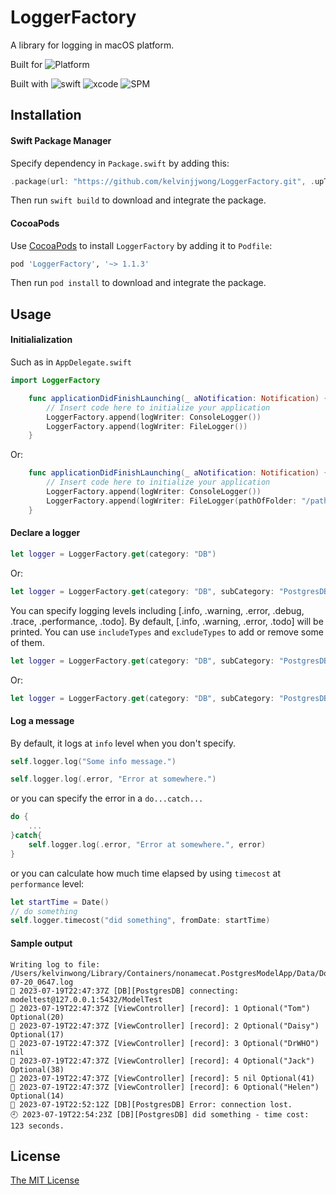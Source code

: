 # LoggerFactory

A library for logging in macOS platform.

Built for  ![Platform](https://img.shields.io/badge/platforms-macOS%2010.15%20+-ff7711.svg)

Built with ![swift](https://img.shields.io/badge/Swift-5-blue) ![xcode](https://img.shields.io/badge/Xcode-14.3-blue) ![SPM](https://img.shields.io/badge/SPM-ff7711)


## Installation

#### Swift Package Manager

Specify dependency in `Package.swift` by adding this:

```swift
.package(url: "https://github.com/kelvinjjwong/LoggerFactory.git", .upToNextMajor(from: "1.1.3"))
```

Then run `swift build` to download and integrate the package.

#### CocoaPods

Use [CocoaPods](http://cocoapods.org/) to install `LoggerFactory` by adding it to `Podfile`:

```ruby
pod 'LoggerFactory', '~> 1.1.3'
```

Then run `pod install` to download and integrate the package.

## Usage

#### Initialialization

Such as in `AppDelegate.swift`

```swift
import LoggerFactory
```

```swift
    func applicationDidFinishLaunching(_ aNotification: Notification) {
        // Insert code here to initialize your application
        LoggerFactory.append(logWriter: ConsoleLogger())
        LoggerFactory.append(logWriter: FileLogger())
    }
```

Or:

```swift
    func applicationDidFinishLaunching(_ aNotification: Notification) {
        // Insert code here to initialize your application
        LoggerFactory.append(logWriter: ConsoleLogger())
        LoggerFactory.append(logWriter: FileLogger(pathOfFolder: "/path/to/folder/of/log/files"))
    }
```

#### Declare a logger


```swift
let logger = LoggerFactory.get(category: "DB")
```

Or:

```swift
let logger = LoggerFactory.get(category: "DB", subCategory: "PostgresDB")
```

You can specify logging levels including [.info, .warning, .error, .debug, .trace, .performance, .todo].
By default, [.info, .warning, .error, .todo] will be printed. You can use `includeTypes` and `excludeTypes` to add or remove some of them.

```swift
let logger = LoggerFactory.get(category: "DB", subCategory: "PostgresDB", includeTypes: [.performance, .debug, .trace])
```

Or:

```swift
let logger = LoggerFactory.get(category: "DB", subCategory: "PostgresDB", excludeTypes: [.todo, .warning])
```

#### Log a message

By default, it logs at `info` level when you don't specify.

```swift
self.logger.log("Some info message.")
```

```swift
self.logger.log(.error, "Error at somewhere.")
```

or you can specify the error in a `do...catch...` 

```swift
do {
	...
}catch{
	self.logger.log(.error, "Error at somewhere.", error)
}
```

or you can calculate how much time elapsed by using `timecost` at `performance` level:

```swift
let startTime = Date()
// do something
self.logger.timecost("did something", fromDate: startTime)
```

#### Sample output

```
Writing log to file: /Users/kelvinwong/Library/Containers/nonamecat.PostgresModelApp/Data/Documents/log/2023-07-20_0647.log
📗 2023-07-19T22:47:37Z [DB][PostgresDB] connecting: modeltest@127.0.0.1:5432/ModelTest
📗 2023-07-19T22:47:37Z [ViewController] [record]: 1 Optional("Tom") Optional(20)
📗 2023-07-19T22:47:37Z [ViewController] [record]: 2 Optional("Daisy") Optional(17)
📗 2023-07-19T22:47:37Z [ViewController] [record]: 3 Optional("DrWHO") nil
📗 2023-07-19T22:47:37Z [ViewController] [record]: 4 Optional("Jack") Optional(38)
📗 2023-07-19T22:47:37Z [ViewController] [record]: 5 nil Optional(41)
📗 2023-07-19T22:47:37Z [ViewController] [record]: 6 Optional("Helen") Optional(14)
📕 2023-07-19T22:52:12Z [DB][PostgresDB] Error: connection lost.
🕘 2023-07-19T22:54:23Z [DB][PostgresDB] did something - time cost: 123 seconds.
```


## License

[The MIT License](LICENSE)

